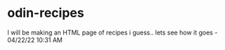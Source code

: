 # odin-recipes
I will be making an HTML page of recipes i guess.. lets see how it goes - 04/22/22 10:31 AM
